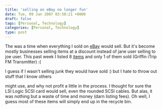 ```yaml
---
title: 'selling on eBay no longer fun'
date: Tue, 09 Jan 2007 03:58:21 +0000
draft: false
tags: [Personal, Technology]
categories: [Personal, Technology]
type: post
---
```


The was a time when everything I sold on [eBay](http://www.ebay.com) would sell. But it's become mostly businesses selling items at a discount instead of jane user selling to joe user. This past week I listed 8 [items](http://cgi6.ebay.com/ws/eBayISAPI.dll?MfcISAPICommand=ViewListedItems&since=14&userid=zeusman3&include=0&rows=50&sort=3&completed=1) and only 1 of them sold (Griffin iTrip FM Transmitter) :(

I guess if I wasn't selling junk they would have sold :) but I hate to throw out stuff that I know others

might use, and why not profit a little in the process. I thought for sure the LSI Logic SCSI card would sell, even the rounded SCSI cables. But alas, it was nothing but a waste of time and money (darn listing fees). Oh well, I guess most of these items will simply end up in the recycle bin.